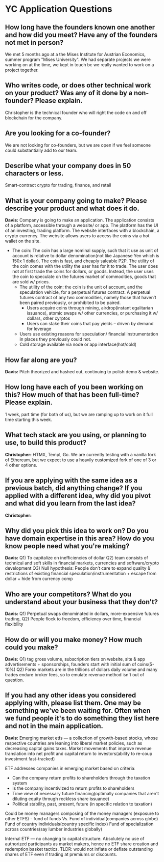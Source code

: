 # YC Application Questions 

<!-- I separated answers into Davis and Christopher to make it simple to compare. 
I will have edit when there was an obvious typo so something, but not when it makes a substantial change -->

## How long have the founders known one another and how did you meet? Have any of the founders not met in person?

We met 5 months ago at a the Mises Institute for Austrian Economics, summer program "Mises University". We had separate projects we were working on at the time, we kept in touch bc we really wanted to work on a project together.

## Who writes code, or does other technical work on your product? Was any of it done by a non-founder? Please explain.

Christopher is the technical founder who will right the code on and off blockchain for the company.

## Are you looking for a co-founder?

We are not looking for co-founders, but we are open if we feel someone could substantially add to our team.

## Describe what your company does in 50 characters or less.

Smart-contract crypto for trading, finance, and retail

## What is your company going to make? Please describe your product and what does it do.

**Davis:**
Company is going to make an application. The application consists of a platform, accessible
through a website/ or app. The platform has the UI of an investing, trading platform. The website
interfaces with a blockchain, a crypto currency. The website allows users to access the
coins via a hot wallet on the site.

- The coin: The coin has a large nominal supply, such that it use as unit of account is relative to dollar denomination(not like Japanese Yen which is 150x 1 dollar). The coin is fast, and cheaply saleable
P2P. The utility of the coin comes with the utility the user has for it to trade. The user does
not at first trade the coins for dollars, or goods. Instead, the user uses the coin to
speculate on the futures market of commodities, goods that are sold w/ prices.
    - The utility of the coin: the coin is the unit of account, and the speculation vehicle,
for a perpetual futures contract. A perpetual futures contract of any two
commodities, namely those that haven’t been paired previously, or prohibited to
be paired.
        - Users acquire coins through mining, airdrop(instant egalitarian issuance),
atomic swaps w/ other currencies, or purchasing it w/ dollars, other
cyrptos
        -  Users can stake their coins that pay yields – driven by demand for
leverage
    - Users use existing reasons for speculation/ financial instrumentation in places
they previously could not.
    - Cold storage available via node or app interface(hot/cold)
 
## How far along are you?

**Davis:** Pitch theorized and hashed out, continuing to polish demo & website.

## How long have each of you been working on this? How much of that has been full-time? Please explain.

1 week, part time (for both of us), but we are ramping up to work on it full time starting this week.

## What tech stack are you using, or planning to use, to build this product?

**Christopher:** HTMX, Templ, Go. We are currently testing with a vanilla fork of Ethereum, but we expect to use a heavily customized fork of one of 3 or 4 other options. 

## If you are applying with the same idea as a previous batch, did anything change? If you applied with a different idea, why did you pivot and what did you learn from the last idea?

<!--Probably best if you answer here. -->

**Christopher:**

## Why did you pick this idea to work on? Do you have domain expertise in this area? How do you know people need what you're making?


**Davis:**
Q1) To capitalize on inefficiencies of dollar
Q2) team consists of technical and soft skills in financial markets, currencies and
software/crypto development
Q3) Null hypothesis: People don’t care to expand quality & restrictions of existing financial
speculation/instrumentation + escape from dollar + hide from currency comp

## Who are your competitors? What do you understand about your business that they don't?

**Davis:**
Q1) Perpetual swaps denominated in dollars, more-expensive futures trading, 
Q2) People flock to freedom, efficiency over time, financial flexibility

## How do or will you make money? How much could you make?

**Davis:**
Q1) tag gross volume, subscription tiers on website, site & app advertisements + sponsorships, founders start with initial sum of coins(5-10%)
Q2) Forex markets are in the trillions of dollars daily volume and many trades endure broker fees, so to emulate revenue method isn't out of question. 

## If you had any other ideas you considered applying with, please list them. One may be something we've been waiting for. Often when we fund people it's to do something they list here and not in the main application.

**Davis:**
Emerging market etfs —  a collection of growth-based stocks, whose respective countries are leaning into liberal market policies, such as decreasing capital gains taxes. Market movements that improve revenue translation into net profit and capital return to investors(ability to re-coup investment fast-tracked)

ETF addresses companies in emerging market based on criteria:
- Can the company return profits to shareholders through the taxation system 
- Is the company incentivized to return profits to shareholders 
- Time view of necessary future financing(optimally companies that aren't diluting equity through reckless share issuance)
- Political stability, past, present, future (in specific relation to taxation)

Could be money managers composing of the money managers (exposure to other ETFS) - fund of funds 
Vs. 
Fund of individual(companies across globe)
Fund of country individuals(country specific index)
Fund of specialization across countries(say lumber industries globally)

Internal ETF — no changing to capital structure. Absolutely no use of authorized participants as market makers, hence no ETF share creation and redemption basket tactics. 
TLDR: would not inflate or deflate outstanding shares of ETF even if trading at premiums or discounts.


